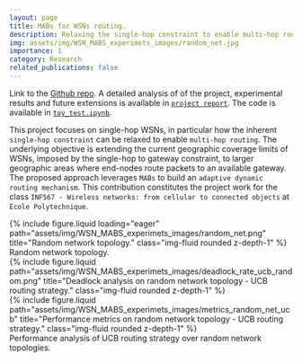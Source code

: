 ```yaml
---
layout: page
title: MABs for WSNs routing.
description: Relaxing the single-hop constraint to enable multi-hop routing via Multi-Armed Bandits (MABs). Wireless Sensor Networks (WSNs).
img: assets/img/WSN_MABS_experimets_images/random_net.jpg
importance: 1
category: Research
related_publications: false
---
```


Link to the [Github repo](https://github.com/emanuelemengoli/MABs-Dynamic-Routing-WSNs).
A detailed analysis of of the project, experimental results and future extensions is available in [`project report`](https://github.com/emanuelemengoli/MABs-Dynamic-Routing-WSNs/blob/main/Sensor_Networks_Dynamical_routing_adaptation_via_MABs.pdf).
The code is available in [`toy_test.ipynb`](https://github.com/emanuelemengoli/MABs-Dynamic-Routing-WSNs/blob/main/toy_test.ipynb).

This project focuses on single-hop WSNs, in particular how the inherent `single-hop constraint` can be relaxed to enable `multi-hop routing`. The underlying objective is extending the current geographic coverage limits of WSNs, imposed by the single-hop to gateway constraint, to larger geographic areas where end-nodes route packets to an available gateway. 
The proposed approach leverages `MABs` to build an `adaptive dynamic routing mechanism`. This contribution constitutes the project work for the class `INF567 - Wireless networks: from cellular to connected objects` at `École Polytechnique`. 

<div class="row">
    <div class="col-sm mt-3 mt-md-0">
        {% include figure.liquid loading="eager" path="assets/img/WSN_MABS_experimets_images/random_net.png" title="Random network topology." class="img-fluid rounded z-depth-1" %}
    </div>
</div>
<div class="caption">
    Random network topology.
</div>

<div class="row justify-content-sm-center">
    <div class="col-sm mt-3 mt-md-0">
        {% include figure.liquid path="assets/img/WSN_MABS_experimets_images/deadlock_rate_ucb_random.png" title="Deadlock analysis on random network topology - UCB routing strategy." class="img-fluid rounded z-depth-1" %}
    </div>
    <div class="col-sm mt-3 mt-md-0">
        {% include figure.liquid path="assets/img/WSN_MABS_experimets_images/metrics_random_net_ucb" title="Performance metrics on random network topology - UCB routing strategy." class="img-fluid rounded z-depth-1" %}
    </div>
</div>
<div class="caption">
    Performance analysis of UCB routing strategy over random network topologies.
</div>


